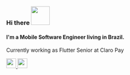 ### Hi there <img src="https://media.giphy.com/media/mGcNjsfWAjY5AEZNw6/giphy.gif" width="50">

#### I'm a Mobile Software Engineer living in Brazil.
Currently working as Flutter Senior at Claro Pay

<a href='https://www.linkedin.com/in/felipekjr/'>
    <img width="26" height="26" src="https://img.icons8.com/metro/26/000000/linkedin.png"/>
</a>
<a href='https://medium.com/@felipekjr'>
    <img width="26" height="26" src="https://encrypted-tbn0.gstatic.com/images?q=tbn:ANd9GcRXwavqbH8mbUAj2Zq_ai0yjfli80yCZBO6hf7yrvsNOkKf4DaPJ4HJChYsEYU_ERxa2mU&usqp=CAU"/>
</a>
